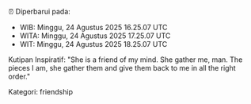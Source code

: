 ⏰ Diperbarui pada:
- WIB: Minggu, 24 Agustus 2025 16.25.07 UTC
- WITA: Minggu, 24 Agustus 2025 17.25.07 UTC
- WIT: Minggu, 24 Agustus 2025 18.25.07 UTC

Kutipan Inspiratif:
"She is a friend of my mind. She gather me, man. The pieces I am, she gather them and give them back to me in all the right order."


Kategori: friendship

